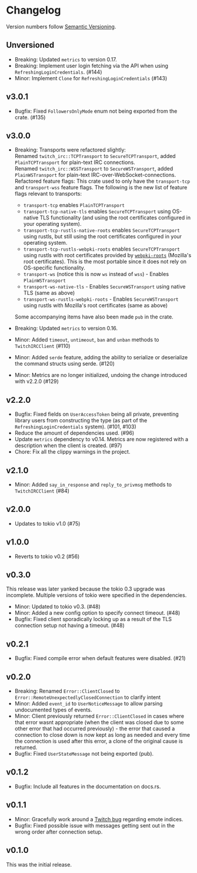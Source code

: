 # Changelog
Version numbers follow [Semantic Versioning](https://semver.org/).

## Unversioned

- Breaking: Updated `metrics` to version 0.17.
- Breaking: Implement user login fetching via the API when using `RefreshingLoginCredentials`. (#144)
- Minor: Implement `Clone` for `RefreshingLoginCredentials` (#143)

## v3.0.1

- Bugfix: Fixed `FollowersOnlyMode` enum not being exported from the crate. (#135)

## v3.0.0

- Breaking: Transports were refactored slightly:  
  Renamed `twitch_irc::TCPTransport` to `SecureTCPTransport`, added `PlainTCPTransport` for plain-text IRC connections.  
  Renamed `twitch_irc::WSSTransport` to `SecureWSTransport`, added `PlainWSTransport` for plain-text IRC-over-WebSocket-connections.  
  Refactored feature flags: This crate used to only have the `transport-tcp` and `transport-wss` feature flags. The following is the new list of feature flags relevant to transports:
    - `transport-tcp` enables `PlainTCPTransport`
    - `transport-tcp-native-tls` enables `SecureTCPTransport` using OS-native TLS functionality (and using the root certificates configured in your operating system).
    - `transport-tcp-rustls-native-roots` enables `SecureTCPTransport` using rustls, but still using the root certificates configured in your operating system.
    - `transport-tcp-rustls-webpki-roots` enables `SecureTCPTransport` using rustls with root certificates provided by [`webpki-roots`](https://github.com/ctz/webpki-roots) (Mozilla's root certificates). This is the most portable since it does not rely on OS-specific functionality.
    - `transport-ws` (notice this is now `ws` instead of `wss`) - Enables `PlainWSTransport`
    - `transport-ws-native-tls` - Enables `SecureWSTransport` using native TLS (same as above)
    - `transport-ws-rustls-webpki-roots` - Enables `SecureWSTransport` using rustls with Mozilla's root certificates (same as above)
  
  Some accompanying items have also been made `pub` in the crate.
- Breaking: Updated `metrics` to version 0.16.
- Minor: Added `timeout`, `untimeout`, `ban` and `unban` methods to `TwitchIRCClient` (#110)
- Minor: Added `serde` feature, adding the ability to serialize or deserialize the command structs using serde. (#120)
- Minor: Metrics are no longer initialized, undoing the change introduced with v2.2.0 (#129)

## v2.2.0

- Bugfix: Fixed fields on `UserAccessToken` being all private, preventing library users from constructing the type (as part of the `RefreshingLoginCredentials` system). (#101, #103)
- Reduce the amount of dependencies used. (#96)
- Update `metrics` dependency to v0.14. Metrics are now registered with a description when the
  client is created. (#97)
- Chore: Fix all the clippy warnings in the project.

## v2.1.0

- Minor: Added `say_in_response` and `reply_to_privmsg` methods to `TwitchIRCClient` (#84)

## v2.0.0

- Updates to tokio v1.0 (#75)

## v1.0.0

- Reverts to tokio v0.2 (#56)

## v0.3.0
This release was later yanked because the tokio 0.3 upgrade was incomplete. Multiple versions of tokio
were specified in the dependencies.

- Minor: Updated to tokio v0.3. (#48)
- Minor: Added a new config option to specify connect timeout. (#48)
- Bugfix: Fixed client sporadically locking up as a result of the TLS connection setup not having a timeout. (#48)

## v0.2.1

- Bugfix: Fixed compile error when default features were disabled. (#21)

## v0.2.0

- Breaking: Renamed `Error::ClientClosed` to `Error::RemoteUnexpectedlyClosedConnection` to clarify intent
- Minor: Added `event_id` to `UserNoticeMessage` to allow parsing undocumented types of events.
- Minor: Client previously returned `Error::ClientClosed` in cases where that error wasnt appropriate (when the client was closed due to some other error that had occurred previously) - the error that caused a connection to close down is now kept as long as needed and every time the connection is used after this error, a clone of the original cause is returned.
- Bugfix: Fixed `UserStateMessage` not being exported (pub).

## v0.1.2

- Bugfix: Include all features in the documentation on docs.rs.

## v0.1.1

- Minor: Gracefully work around a [Twitch bug](https://github.com/twitchdev/issues/issues/104) regarding emote indices.
- Bugfix: Fixed possible issue with messages getting sent out in the wrong order after connection setup.

## v0.1.0

This was the initial release.
